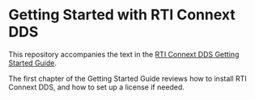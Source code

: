 # Getting Started with RTI Connext DDS 

This repository accompanies the text in the
[RTI Connext DDS Getting Started Guide](https://community.rti.com/static/documentation/connext-dds/6.1.0/doc/manuals/connext_dds/getting_started/index.html).

The first chapter of the Getting Started Guide reviews how to install RTI
Connext DDS, and how to set up a license if needed.
